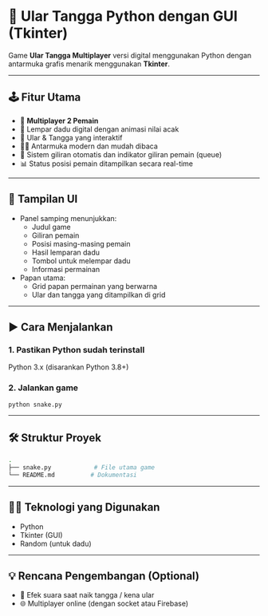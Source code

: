 # 🎲 Ular Tangga Python dengan GUI (Tkinter)

Game **Ular Tangga Multiplayer** versi digital menggunakan Python dengan antarmuka grafis menarik menggunakan **Tkinter**.

---

## 🕹️ Fitur Utama

- 👥 **Multiplayer 2 Pemain**  
- 🎲 Lempar dadu digital dengan animasi nilai acak  
- 🐍 Ular & Tangga yang interaktif  
- 🧑‍🎨 Antarmuka modern dan mudah dibaca  
- 🔄 Sistem giliran otomatis dan indikator giliran pemain (queue)  
- 📊 Status posisi pemain ditampilkan secara real-time  

---

## 🧩 Tampilan UI

- Panel samping menunjukkan:
  - Judul game
  - Giliran pemain
  - Posisi masing-masing pemain
  - Hasil lemparan dadu
  - Tombol untuk melempar dadu
  - Informasi permainan
- Papan utama:
  - Grid papan permainan yang berwarna
  - Ular dan tangga yang ditampilkan di grid

---

## ▶️ Cara Menjalankan

### 1. Pastikan Python sudah terinstall  
Python 3.x (disarankan Python 3.8+)

### 2. Jalankan game
```bash
python snake.py
```

---

## 🛠️ Struktur Proyek

```bash
.
├── snake.py            # File utama game
└── README.md          # Dokumentasi
```

---

## 🧑‍💻 Teknologi yang Digunakan

- Python
- Tkinter (GUI)
- Random (untuk dadu)

---

## 💡 Rencana Pengembangan (Optional)

- 🎵 Efek suara saat naik tangga / kena ular  
- 🌐 Multiplayer online (dengan socket atau Firebase)  